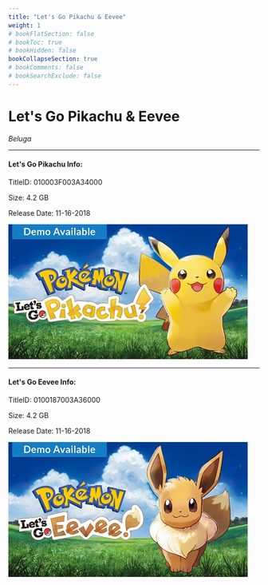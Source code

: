 ```yaml
---
title: "Let's Go Pikachu & Eevee"
weight: 1
# bookFlatSection: false
# bookToc: true
# bookHidden: false
bookCollapseSection: true
# bookComments: false
# bookSearchExclude: false
---
```

# Let's Go Pikachu & Eevee

*Beluga*

------------------------------

#### Let's Go Pikachu Info:

TitleID: 010003F003A34000

Size: 4.2 GB

Release Date: 11-16-2018

![Scarlet](/pikachu.jpg)

------------------------------

#### Let's Go Eevee Info:

TitleID: 0100187003A36000

Size: 4.2 GB

Release Date: 11-16-2018

![Violet](/eevee.jpg)